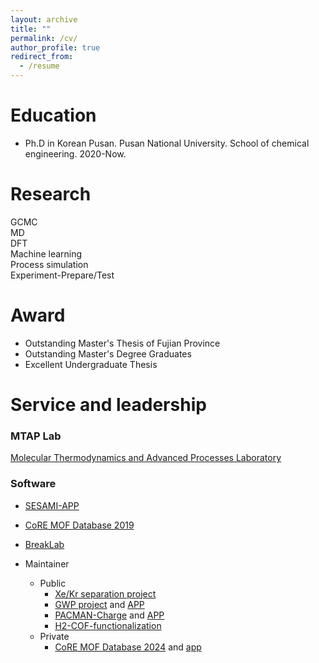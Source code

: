 ```yaml
---
layout: archive
title: ""
permalink: /cv/
author_profile: true
redirect_from:
  - /resume
---     
```


Education
======
* Ph.D in Korean Pusan. Pusan National University. School of chemical engineering. 2020-Now.
                                               
         
Research     
======
 GCMC                  
 MD                        
 DFT              
 Machine learning                                                                                       
 Process simulation                         
 Experiment-Prepare/Test                                                                       
 
 Award     
======
* Outstanding Master's Thesis of Fujian Province
* Outstanding Master's Degree Graduates
* Excellent Undergraduate Thesis                                                                                  
  
Service and leadership
======      
### MTAP Lab                                   
[Molecular Thermodynamics and Advanced Processes Laboratory](https://sites.google.com/view/mtap-lab)                                   
### Software                         

* [SESAMI-APP](https://sesami-web.org/)
* [CoRE MOF Database 2019](https://sites.google.com/view/mtap-lab/software/core-mof-database?authuser=0)           
* [BreakLab]()
  
* Maintainer                                                      
  * Public                                    
    *  [Xe/Kr separation project](https://github.com/sxm13/Xe-Kr-Separation-Project)                               
    *  [GWP project](https://github.com/sxm13/GWP-project) and [APP](https://gwp-web-mtap-pnu.streamlit.app/)      
    *  [PACMAN-Charge](https://github.com/mtap-research/PACMAN-charge) and [APP](https://pacman-charge-mtap.streamlit.app/)
    *  [H2-COF-functionalization](https://github.com/sxm13/H2-COF-functionalization)                                        
  * Private                                                                                     
    *  [CoRE MOF Database 2024](https://github.com/sxm13/CoRE-MOF-2024) and [app](https://core-mof-2024-app-pzyfgryb3ac9gjxpuhpvapp.streamlit.app/)                                 
      
